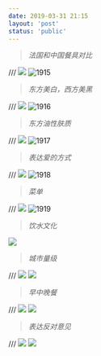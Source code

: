 ```yaml
---
date: 2019-03-31 21:15
layout: 'post'
status: 'public'
---
```


> *法国和中国餐具对比*

/// ![](https://vkceyugu.cdn.bspapp.com/VKCEYUGU-imgbed/41a13325-b937-41d8-b8d2-4bcb08f58448.jpg)
![1915](https://link.gimhoy.com/sharepoint/aHR0cHM6Ly92ZXJuYWxsb3ZlLW15LnNoYXJlcG9pbnQuY29tLzppOi9nL3BlcnNvbmFsL3ZlcmFub19iZXN1bm55X3RvcC9FY2J3bGthdngtZExtV3RMN0FoSXpza0JLRGNnMTRVY2FQMDEyOWExdHhMSU53P2U9SjRxMnZq.jpg)

> *东方美白，西方美黑*

/// ![](https://vkceyugu.cdn.bspapp.com/VKCEYUGU-imgbed/6b544faa-b482-4ba3-be9b-13cf06139bb9.jpg)
![1916](https://link.gimhoy.com/sharepoint/aHR0cHM6Ly92ZXJuYWxsb3ZlLW15LnNoYXJlcG9pbnQuY29tLzppOi9nL3BlcnNvbmFsL3ZlcmFub19iZXN1bm55X3RvcC9FYlpqY29JSmE0OUxta282c2MwdTRhVUJvX0kxcF9yOVVEYzVrS1NkNjdIU3ZRP2U9eVVNQmRk.jpg)

> *东方油性肤质*

/// ![](https://vkceyugu.cdn.bspapp.com/VKCEYUGU-imgbed/82e27198-5933-4f2b-b8f6-8cd06c80b454.jpg)
![1917](https://link.gimhoy.com/sharepoint/aHR0cHM6Ly92ZXJuYWxsb3ZlLW15LnNoYXJlcG9pbnQuY29tLzppOi9nL3BlcnNvbmFsL3ZlcmFub19iZXN1bm55X3RvcC9FUU5ZTVFMVHA1SkNxUHBNMkRhT1duY0I1MnNHNTRVa1pzdXo3MzNsVXd6a3V3P2U9OUpBUFVK.jpg)

> *表达爱的方式*

/// ![](https://vkceyugu.cdn.bspapp.com/VKCEYUGU-imgbed/72b9a37a-aac7-4c6a-93ff-2e1ba810d7fa.jpg)
![1918](https://link.gimhoy.com/sharepoint/aHR0cHM6Ly92ZXJuYWxsb3ZlLW15LnNoYXJlcG9pbnQuY29tLzppOi9nL3BlcnNvbmFsL3ZlcmFub19iZXN1bm55X3RvcC9FWjJGODNFNHRRbER2c1kxZjl6ZXBPa0JIZ21FMHRCS25tamg2ZUxIVjduOUVBP2U9MW8wRndl.jpg)

> *菜单*

/// ![](https://vkceyugu.cdn.bspapp.com/VKCEYUGU-imgbed/95ab90cc-cddf-4269-97be-3b643f3e3f09.jpg)
![1919](https://link.gimhoy.com/sharepoint/aHR0cHM6Ly92ZXJuYWxsb3ZlLW15LnNoYXJlcG9pbnQuY29tLzppOi9nL3BlcnNvbmFsL3ZlcmFub19iZXN1bm55X3RvcC9FZWJEWmpSQlpoeExrSWJqMm9sVHpBUUJfT2ZiZ1F3QU90VzJNTVNoOVJIT0ZnP2U9NzRRVjhC.jpg)

> *饮水文化*

![](https://vkceyugu.cdn.bspapp.com/VKCEYUGU-imgbed/42a7b9c3-ba3f-4eaa-b660-a3fec9eab515.jpg)

> *城市量级*

/// ![](https://github.com/elmace/cited_img/raw/master/img/IMG_1921.jpg)
![](https://vkceyugu.cdn.bspapp.com/VKCEYUGU-imgbed/e1107779-025e-44af-9b35-f4945bc305b3.jpg)

> *早中晚餐*

/// ![](https://github.com/elmace/cited_img/raw/master/img/IMG_1922.jpg)
![](https://vkceyugu.cdn.bspapp.com/VKCEYUGU-imgbed/99a5328e-9757-4e83-922c-a0decfd73f2a.jpg)

> *表达反对意见*

/// ![](https://github.com/elmace/cited_img/raw/master/img/IMG_1923.jpg)
![](https://vkceyugu.cdn.bspapp.com/VKCEYUGU-imgbed/71817d43-500d-40a8-a216-6f683e84a30e.jpg)